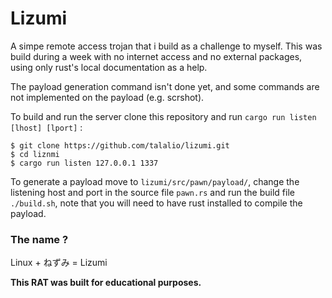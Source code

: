 
# Lizumi

A simpe remote access trojan that i build as a challenge to myself. This was build during a 
week with no internet access and no external packages, using only rust's local documentation 
as a help.

The payload generation command isn't done yet, and some commands are not implemented on the payload (e.g. scrshot).

To build and run the server clone this repository and run `cargo run listen [lhost] [lport]` :

```shell
$ git clone https://github.com/talalio/lizumi.git
$ cd liznmi
$ cargo run listen 127.0.0.1 1337
```

To generate a payload move to `lizumi/src/pawn/payload/`, change the listening host and port in the source file `pawn.rs` and run
the build file `./build.sh`, note that you will need to have rust installed to compile the payload.


### The name ?

Linux + ねずみ = Lizumi


 **This RAT was built for educational purposes.**
